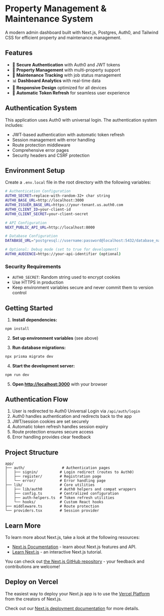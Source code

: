 # Property Management & Maintenance System

A modern admin dashboard built with Next.js, Postgres, Auth0, and Tailwind CSS for efficient property and maintenance management.

## Features

- 🔐 **Secure Authentication** with Auth0 and JWT tokens
- 🏢 **Property Management** with multi-property support
- 🔧 **Maintenance Tracking** with job status management
- 📊 **Dashboard Analytics** with real-time data
- 📱 **Responsive Design** optimized for all devices
- 🔄 **Automatic Token Refresh** for seamless user experience

## Authentication System

This application uses Auth0 with universal login. The authentication system includes:

- JWT-based authentication with automatic token refresh
- Session management with error handling
- Route protection middleware
- Comprehensive error pages
- Security headers and CSRF protection

## Environment Setup

Create a `.env.local` file in the root directory with the following variables:

```bash
# Authentication Configuration
AUTH0_SECRET=replace-with-random-32+ char string
AUTH0_BASE_URL=http://localhost:3000
AUTH0_ISSUER_BASE_URL=https://your-tenant.us.auth0.com
AUTH0_CLIENT_ID=your-client-id
AUTH0_CLIENT_SECRET=your-client-secret

# API Configuration
NEXT_PUBLIC_API_URL=http://localhost:8000

# Database Configuration
DATABASE_URL="postgresql://username:password@localhost:5432/database_name"

# Optional: Debug mode (set to true for development)
AUTH0_AUDIENCE=https://your-api-identifier (optional)
```

### Security Requirements

- `AUTH0_SECRET`: Random string used to encrypt cookies
- Use HTTPS in production
- Keep environment variables secure and never commit them to version control

## Getting Started

1. **Install dependencies:**
```bash
npm install
```

2. **Set up environment variables** (see above)

3. **Run database migrations:**
```bash
npx prisma migrate dev
```

4. **Start the development server:**
```bash
npm run dev
```

5. **Open [http://localhost:3000](http://localhost:3000)** with your browser

## Authentication Flow

1. User is redirected to Auth0 Universal Login via `/api/auth/login`
2. Auth0 handles authentication and redirects back to the app
3. JWT/session cookies are set securely
4. Automatic token refresh handles session expiry
5. Route protection ensures secure access
6. Error handling provides clear feedback

## Project Structure

```
app/
├── auth/                 # Authentication pages
│   ├── signin/          # Login redirect (routes to Auth0)
│   ├── register/        # Registration page
│   └── error/           # Error handling page
├── lib/                 # Core utilities
│   ├── lib/auth0        # Auth0 helpers and compat wrappers
│   ├── config.ts        # Centralized configuration
│   ├── auth-helpers.ts  # Token refresh utilities
│   └── hooks/           # Custom React hooks
├── middleware.ts        # Route protection
└── providers.tsx        # Session provider
```

## Learn More

To learn more about Next.js, take a look at the following resources:

- [Next.js Documentation](https://nextjs.org/docs) - learn about Next.js features and API.
- [Learn Next.js](https://nextjs.org/learn) - an interactive Next.js tutorial.

You can check out [the Next.js GitHub repository](https://github.com/vercel/next.js) - your feedback and contributions are welcome!

## Deploy on Vercel

The easiest way to deploy your Next.js app is to use the [Vercel Platform](https://vercel.com/new?utm_medium=default-template&filter=next.js&utm_source=create-next-app&utm_campaign=create-next-app-readme) from the creators of Next.js.

Check out our [Next.js deployment documentation](https://nextjs.org/docs/app/building-your-application/deploying) for more details.
